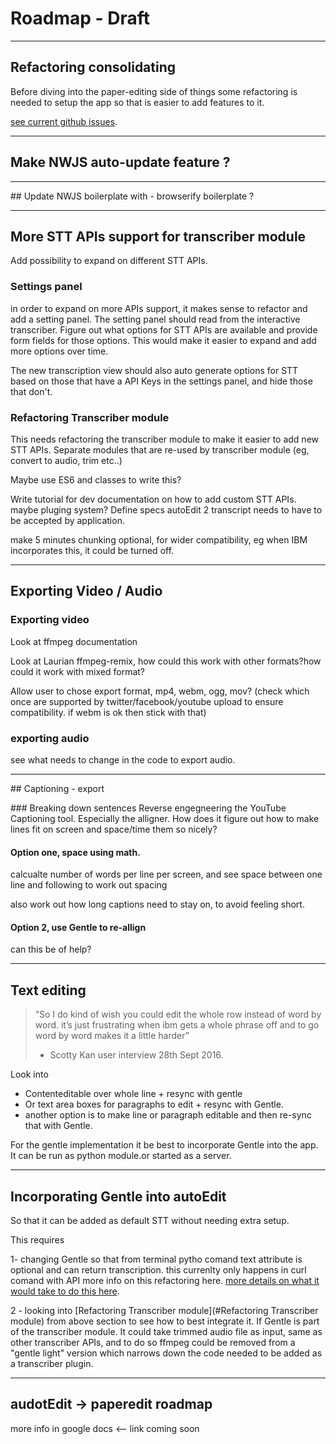 # Roadmap  - Draft 


--- 

## Refactoring consolidating 

Before diving into the paper-editing side of things some refactoring is needed to setup the app so that is easier to add features to it.

[see current github issues](https://github.com/OpenNewsLabs/autoEdit_2/issues).

---
## Make NWJS auto-update feature ?


---
## Update NWJS boilerplate with - browserify boilerplate ?


---
## More STT APIs support for transcriber module 
Add possibility to expand on different STT APIs.


### Settings panel 
in order to expand on more APIs support, it makes sense to refactor and add a setting panel. 
The setting panel should read from the interactive transcriber. 
Figure out what options for STT APIs are available and provide form fields for those options. 
This would make it easier to expand and add more options over time.

The new transcription view should also auto generate options for STT based on those that have a API Keys in the settings panel, and hide those that don't. 

### Refactoring Transcriber module
This needs refactoring the transcriber module to make it easier to add new STT APIs.
Separate modules that are re-used by transcriber module (eg, convert to audio, trim etc..)

Maybe use ES6 and classes to write this?

Write tutorial for dev documentation on how to add custom STT APIs.  maybe pluging system?
Define specs autoEdit 2 transcript needs to have to be accepted by application. 

make 5 minutes chunking optional, for wider compatibility, eg when IBM incorporates this, it could be turned off. 

---

## Exporting Video / Audio

### Exporting video
Look at ffmpeg documentation 

Look at Laurian ffmpeg-remix, how could this work with other formats?how could it work with mixed format?

Allow user to chose export format, mp4, webm, ogg, mov?
(check which once are supported by twitter/facebook/youtube upload to ensure compatibility. if webm is ok then stick with that)


### exporting audio
see what needs to change in the code to export audio.

--- 

## Captioning - export

### Breaking down sentences
Reverse engegneering the YouTube Captioning tool. Especially the alligner. How does it figure out how to make lines fit on screen and space/time them so nicely?

#### Option one, space using math. 
calcualte number of words per line per screen, and see space between one line and following to work out spacing

also work out how long captions need to stay on, to avoid feeling short.

#### Option 2, use Gentle to re-allign 
can this be of help?


--- 

## Text editing 

>“So I do kind of wish you could edit the whole row instead of word by word. it’s just frustrating when ibm gets a whole phrase off and to go word by word makes it a little harder”
> - Scotty Kan user interview 28th Sept 2016.

Look into 

- Contenteditable over whole line + resync with gentle 
- Or text area boxes for paragraphs to edit + resync with Gentle.
- another option is to make line or paragraph editable and then re-sync that with Gentle.

For the gentle implementation it be best to incorporate Gentle into the app. 
It can be run as python module.or started as a server.


---

## Incorporating Gentle into autoEdit 
So that it can be added as default STT without needing extra setup. 

This requires 

1- changing Gentle so that from terminal pytho comand text attribute is optional and can return transcription. this currenlty only happens in curl comand with API more info on this refactoring here.  [more details on what it would take to do this here](https://docs.google.com/document/u/1/d/1UlKkjAVK3WDWtnp3C2x_r6bYgEvon5ZEQj-eDJnyB7E/edit?usp=drive_web).

2 - looking into [Refactoring Transcriber module](#Refactoring Transcriber module) from above section to see how to best integrate it. 
If Gentle is part of the transcriber module. It could take trimmed audio file as input, same as other transcriber APIs, and to do so ffmpeg could be removed from a "gentle light" version which narrows down the code needed to be added as a transcriber plugin. 


----


## audotEdit -> paperedit roadmap 
more info in google docs <-- link coming soon 

